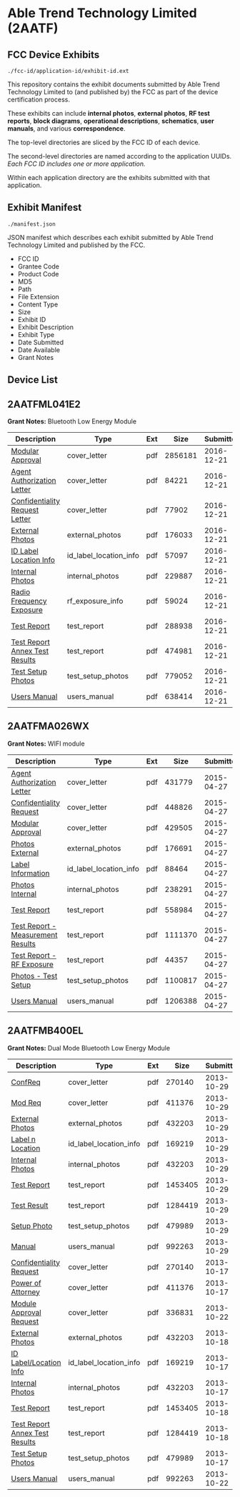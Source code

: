 # Able Trend Technology Limited (2AATF)
## FCC Device Exhibits

```
./fcc-id/application-id/exhibit-id.ext
```

This repository contains the exhibit documents submitted by Able Trend Technology Limited to (and published by) the FCC as part of the device certification process.

These exhibits can include **internal photos**, **external photos**, **RF test reports**, **block diagrams**, **operational descriptions**, **schematics**, **user manuals**, and various **correspondence**.

The top-level directories are sliced by the FCC ID of each device.

The second-level directories are named according to the application UUIDs. *Each FCC ID includes one or more application.*

Within each application directory are the exhibits submitted with that application. 

## Exhibit Manifest

```
./manifest.json
```

JSON manifest which describes each exhibit submitted by Able Trend Technology Limited and published by the FCC.

- FCC ID
- Grantee Code
- Product Code
- MD5
- Path
- File Extension
- Content Type
- Size
- Exhibit ID
- Exhibit Description
- Exhibit Type
- Date Submitted
- Date Available
- Grant Notes

## Device List
## 2AATFML041E2
**Grant Notes:** Bluetooth Low Energy Module

| Description | Type | Ext | Size | Submitted | Available |
| ----------- | ---- | --- | ---- | --------- | --------- |
| [Modular Approval](2AATFML041E2/963074e19f70123b96f9e4d66f4ae475/3236645.pdf) | cover_letter | pdf | 2856181 | 2016-12-21 | 2016-12-21 |
| [Agent Authorization Letter](2AATFML041E2/963074e19f70123b96f9e4d66f4ae475/3236643.pdf) | cover_letter | pdf | 84221 | 2016-12-21 | 2016-12-21 |
| [Confidentiality Request Letter](2AATFML041E2/963074e19f70123b96f9e4d66f4ae475/3236644.pdf) | cover_letter | pdf | 77902 | 2016-12-21 | 2016-12-21 |
| [External Photos](2AATFML041E2/963074e19f70123b96f9e4d66f4ae475/3236638.pdf) | external_photos | pdf | 176033 | 2016-12-21 | 2016-12-21 |
| [ID Label Location Info](2AATFML041E2/963074e19f70123b96f9e4d66f4ae475/3236637.pdf) | id_label_location_info | pdf | 57097 | 2016-12-21 | 2016-12-21 |
| [Internal Photos](2AATFML041E2/963074e19f70123b96f9e4d66f4ae475/3236639.pdf) | internal_photos | pdf | 229887 | 2016-12-21 | 2016-12-21 |
| [Radio Frequency Exposure](2AATFML041E2/963074e19f70123b96f9e4d66f4ae475/3236636.pdf) | rf_exposure_info | pdf | 59024 | 2016-12-21 | 2016-12-21 |
| [Test Report](2AATFML041E2/963074e19f70123b96f9e4d66f4ae475/3236640.pdf) | test_report | pdf | 288938 | 2016-12-21 | 2016-12-21 |
| [Test Report Annex Test Results](2AATFML041E2/963074e19f70123b96f9e4d66f4ae475/3236641.pdf) | test_report | pdf | 474981 | 2016-12-21 | 2016-12-21 |
| [Test Setup Photos](2AATFML041E2/963074e19f70123b96f9e4d66f4ae475/3236642.pdf) | test_setup_photos | pdf | 779052 | 2016-12-21 | 2016-12-21 |
| [Users Manual](2AATFML041E2/963074e19f70123b96f9e4d66f4ae475/3236632.pdf) | users_manual | pdf | 638414 | 2016-12-21 | 2016-12-21 |
## 2AATFMA026WX
**Grant Notes:** WIFI module

| Description | Type | Ext | Size | Submitted | Available |
| ----------- | ---- | --- | ---- | --------- | --------- |
| [Agent Authorization Letter](2AATFMA026WX/13867cc2095db806210f53aed3d20d07/2597000.pdf) | cover_letter | pdf | 431779 | 2015-04-27 | 2015-04-27 |
| [Confidentiality Request](2AATFMA026WX/13867cc2095db806210f53aed3d20d07/2597001.pdf) | cover_letter | pdf | 448826 | 2015-04-27 | 2015-04-27 |
| [Modular Approval](2AATFMA026WX/13867cc2095db806210f53aed3d20d07/2597003.pdf) | cover_letter | pdf | 429505 | 2015-04-27 | 2015-04-27 |
| [Photos External](2AATFMA026WX/13867cc2095db806210f53aed3d20d07/2596995.pdf) | external_photos | pdf | 176691 | 2015-04-27 | 2015-04-27 |
| [Label Information](2AATFMA026WX/13867cc2095db806210f53aed3d20d07/2596994.pdf) | id_label_location_info | pdf | 88464 | 2015-04-27 | 2015-04-27 |
| [Photos Internal](2AATFMA026WX/13867cc2095db806210f53aed3d20d07/2596996.pdf) | internal_photos | pdf | 238291 | 2015-04-27 | 2015-04-27 |
| [Test Report](2AATFMA026WX/13867cc2095db806210f53aed3d20d07/2596997.pdf) | test_report | pdf | 558984 | 2015-04-27 | 2015-04-27 |
| [Test Report - Measurement Results](2AATFMA026WX/13867cc2095db806210f53aed3d20d07/2596998.pdf) | test_report | pdf | 1111370 | 2015-04-27 | 2015-04-27 |
| [Test Report - RF Exposure](2AATFMA026WX/13867cc2095db806210f53aed3d20d07/2597002.pdf) | test_report | pdf | 44357 | 2015-04-27 | 2015-04-27 |
| [Photos - Test Setup](2AATFMA026WX/13867cc2095db806210f53aed3d20d07/2596999.pdf) | test_setup_photos | pdf | 1100817 | 2015-04-27 | 2015-04-27 |
| [Users Manual](2AATFMA026WX/13867cc2095db806210f53aed3d20d07/2596989.pdf) | users_manual | pdf | 1206388 | 2015-04-27 | 2015-04-27 |
## 2AATFMB400EL
**Grant Notes:** Dual Mode Bluetooth Low Energy Module

| Description | Type | Ext | Size | Submitted | Available |
| ----------- | ---- | --- | ---- | --------- | --------- |
| [ConfReq](2AATFMB400EL/0ebcda9aafd8c5caced9b4cc3527cefe/2094630.pdf) | cover_letter | pdf | 270140 | 2013-10-29 | 2013-10-29 |
| [Mod Req](2AATFMB400EL/0ebcda9aafd8c5caced9b4cc3527cefe/2094631.pdf) | cover_letter | pdf | 411376 | 2013-10-29 | 2013-10-29 |
| [External Photos](2AATFMB400EL/0ebcda9aafd8c5caced9b4cc3527cefe/2094628.pdf) | external_photos | pdf | 432203 | 2013-10-29 | 2013-10-29 |
| [Label n Location](2AATFMB400EL/0ebcda9aafd8c5caced9b4cc3527cefe/2094627.pdf) | id_label_location_info | pdf | 169219 | 2013-10-29 | 2013-10-29 |
| [Internal Photos](2AATFMB400EL/0ebcda9aafd8c5caced9b4cc3527cefe/2094628.pdf) | internal_photos | pdf | 432203 | 2013-10-29 | 2013-10-29 |
| [Test Report](2AATFMB400EL/0ebcda9aafd8c5caced9b4cc3527cefe/2095025.pdf) | test_report | pdf | 1453405 | 2013-10-29 | 2013-10-29 |
| [Test Result](2AATFMB400EL/0ebcda9aafd8c5caced9b4cc3527cefe/2095026.pdf) | test_report | pdf | 1284419 | 2013-10-29 | 2013-10-29 |
| [Setup Photo](2AATFMB400EL/0ebcda9aafd8c5caced9b4cc3527cefe/2094629.pdf) | test_setup_photos | pdf | 479989 | 2013-10-29 | 2013-10-29 |
| [Manual](2AATFMB400EL/0ebcda9aafd8c5caced9b4cc3527cefe/2098050.pdf) | users_manual | pdf | 992263 | 2013-10-29 | 2013-10-29 |
| [Confidentiality Request](2AATFMB400EL/64ec33a8ba5379a0f2e0ddbd66614dc7/2094630.pdf) | cover_letter | pdf | 270140 | 2013-10-17 | 2013-10-22 |
| [Power of Attorney](2AATFMB400EL/64ec33a8ba5379a0f2e0ddbd66614dc7/2094631.pdf) | cover_letter | pdf | 411376 | 2013-10-17 | 2013-10-22 |
| [Module Approval Request](2AATFMB400EL/64ec33a8ba5379a0f2e0ddbd66614dc7/2098051.pdf) | cover_letter | pdf | 336831 | 2013-10-22 | 2013-10-22 |
| [External Photos](2AATFMB400EL/64ec33a8ba5379a0f2e0ddbd66614dc7/2094628.pdf) | external_photos | pdf | 432203 | 2013-10-18 | 2013-10-22 |
| [ID Label/Location Info](2AATFMB400EL/64ec33a8ba5379a0f2e0ddbd66614dc7/2094627.pdf) | id_label_location_info | pdf | 169219 | 2013-10-17 | 2013-10-22 |
| [Internal Photos](2AATFMB400EL/64ec33a8ba5379a0f2e0ddbd66614dc7/2094628.pdf) | internal_photos | pdf | 432203 | 2013-10-17 | 2013-10-22 |
| [Test Report](2AATFMB400EL/64ec33a8ba5379a0f2e0ddbd66614dc7/2095025.pdf) | test_report | pdf | 1453405 | 2013-10-18 | 2013-10-22 |
| [Test Report Annex Test Results](2AATFMB400EL/64ec33a8ba5379a0f2e0ddbd66614dc7/2095026.pdf) | test_report | pdf | 1284419 | 2013-10-18 | 2013-10-22 |
| [Test Setup Photos](2AATFMB400EL/64ec33a8ba5379a0f2e0ddbd66614dc7/2094629.pdf) | test_setup_photos | pdf | 479989 | 2013-10-17 | 2013-10-22 |
| [Users Manual](2AATFMB400EL/64ec33a8ba5379a0f2e0ddbd66614dc7/2098050.pdf) | users_manual | pdf | 992263 | 2013-10-22 | 2013-10-22 |
